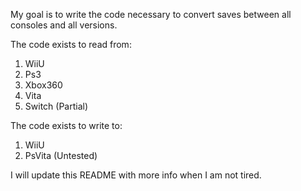 


My goal is to write the code necessary to convert saves between
all consoles and all versions.

The code exists to read from:
1. WiiU
2. Ps3
3. Xbox360
4. Vita
5. Switch (Partial)

The code exists to write to:
1. WiiU
2. PsVita (Untested)

I will update this README with more info when I am not tired.


















